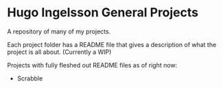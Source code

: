# Hugo Ingelsson General Projects
A repository of many of my projects.

Each project folder has a README file that gives a description of what the project is all about. (Currently a WIP)

Projects with fully fleshed out README files as of right now:
- Scrabble
